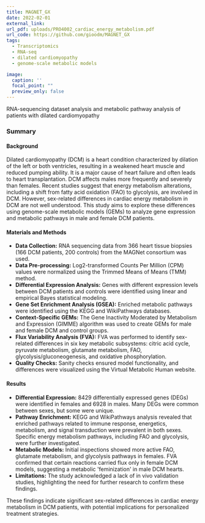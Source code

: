 ```yaml
---
title: MAGNET_GX
date: 2022-02-01
external_link: 
url_pdf: uploads/PRO4002_cardiac_energy_metabolism.pdf
url_code: https://github.com/gioodm/MAGNET_GX
tags:
  - Transcriptomics
  - RNA-seq
  - dilated cardiomyopathy
  - genome-scale metabolic models

image:
  caption: ''
  focal_point: ""
  preview_only: false
---
```


RNA-sequencing dataset analysis and metabolic pathway analysis of patients with dilated cardiomyopathy

### Summary
  
#### **Background**
Dilated cardiomyopathy (DCM) is a heart condition characterized by dilation of the left or both ventricles, resulting in a weakened heart muscle and reduced pumping ability. It is a major cause of heart failure and often leads to heart transplantation. DCM affects males more frequently and severely than females. Recent studies suggest that energy metabolism alterations, including a shift from fatty acid oxidation (FAO) to glycolysis, are involved in DCM. However, sex-related differences in cardiac energy metabolism in DCM are not well understood. This study aims to explore these differences using genome-scale metabolic models (GEMs) to analyze gene expression and metabolic pathways in male and female DCM patients.

#### **Materials and Methods**
- **Data Collection:** RNA sequencing data from 366 heart tissue biopsies (166 DCM patients, 200 controls) from the MAGNet consortium was used.
- **Data Pre-processing:** Log2-transformed Counts Per Million (CPM) values were normalized using the Trimmed Means of Means (TMM) method.
- **Differential Expression Analysis:** Genes with different expression levels between DCM patients and controls were identified using linear and empirical Bayes statistical modeling.
- **Gene Set Enrichment Analysis (GSEA):** Enriched metabolic pathways were identified using the KEGG and WikiPathways databases.
- **Context-Specific GEMs:** The Gene Inactivity Moderated by Metabolism and Expression (GIMME) algorithm was used to create GEMs for male and female DCM and control groups.
- **Flux Variability Analysis (FVA):** FVA was performed to identify sex-related differences in six key metabolic subsystems: citric acid cycle, pyruvate metabolism, glutamate metabolism, FAO, glycolysis/gluconeogenesis, and oxidative phosphorylation.
- **Quality Checks:** Sanity checks ensured model functionality, and differences were visualized using the Virtual Metabolic Human website.

#### **Results**
- **Differential Expression:** 8429 differentially expressed genes (DEGs) were identified in females and 6928 in males. Many DEGs were common between sexes, but some were unique.
- **Pathway Enrichment:** KEGG and WikiPathways analysis revealed that enriched pathways related to immune response, energetics, metabolism, and signal transduction were prevalent in both sexes. Specific energy metabolism pathways, including FAO and glycolysis, were further investigated.
- **Metabolic Models:** Initial inspections showed more active FAO, glutamate metabolism, and glycolysis pathways in females. FVA confirmed that certain reactions carried flux only in female DCM models, suggesting a metabolic 'feminization' in male DCM hearts.
- **Limitations:** The study acknowledged a lack of in vivo validation studies, highlighting the need for further research to confirm these findings.

These findings indicate significant sex-related differences in cardiac energy metabolism in DCM patients, with potential implications for personalized treatment strategies.

